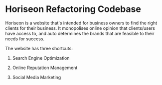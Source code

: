 # Horiseon Refactoring Codebase

Horiseon is a website that's intended for business owners to find the right clients for their business. It monopolises online opinion that clients/users have access to, and auto determines the brands that are feasible to their needs for success.

The website has three shortcuts:

1. Search Engine Optimization

2. Online Reputation Management

3. Social Media Marketing



